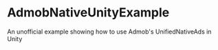 # AdmobNativeUnityExample
An unofficial example showing how to use Admob's UnifiedNativeAds in Unity
